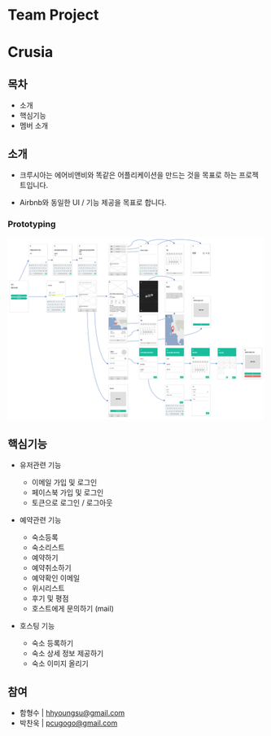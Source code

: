 # Team Project

# Crusia

## 목차

- 소개
- 핵심기능
- 멤버 소개
## 소개

- 크루시아는 에어비앤비와 똑같은 어플리케이션을 만드는 것을 목표로 하는 프로젝트입니다.

- Airbnb와 동일한 UI / 기능 제공을 목표로 합니다.

### Prototyping

 ![](Document/prototyping.png)
 
## 핵심기능

* 유저관련 기능
	- 이메일 가입 및 로그인
	- 페이스북 가입 및 로그인
	- 토큰으로 로그인 / 로그아웃
	
* 예약관련 기능
	- 숙소등록
	- 숙소리스트
	- 예약하기
	- 예약취소하기
	- 예약확인 이메일
	- 위시리스트
	- 후기 및 평점
	- 호스트에게 문의하기 (mail)

* 호스팅 기능
	- 숙소 등록하기
	- 숙소 상세 정보 제공하기
	- 숙소 이미지 올리기

	
## 참여

- 함형수	| <hhyoungsu@gmail.com> 
- 박찬욱	| <pcugogo@gmail.com> 